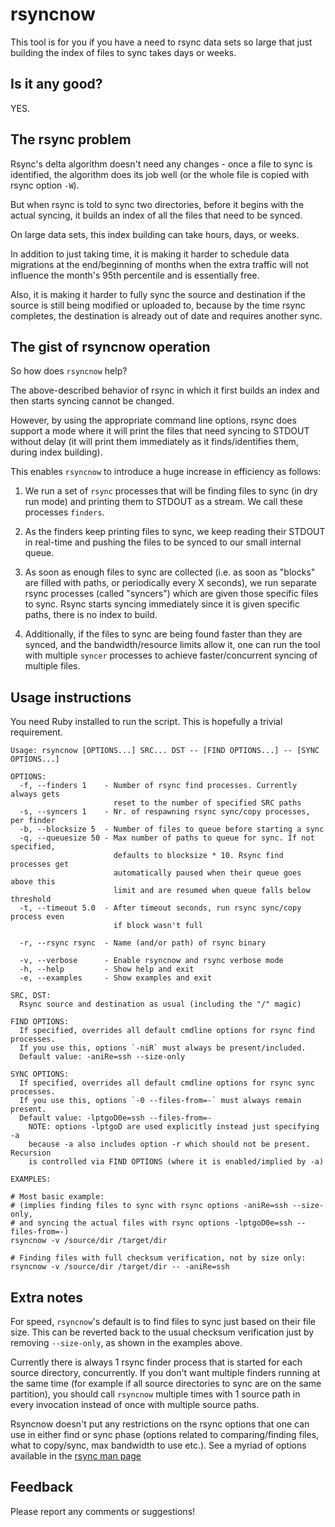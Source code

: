 # rsyncnow

This tool is for you if you have a need to rsync data sets so large
that just building the index of files to sync takes days or weeks.

## Is it any good?

YES.

## The rsync problem

Rsync's delta algorithm doesn't need any changes - once a file to sync
is identified, the algorithm does its job well (or the whole file is
copied with rsync option `-W`).

But when rsync is told to sync two directories, before it begins with
the actual syncing, it builds an index of all the files that need to be
synced.

On large data sets, this index building can take hours, days, or weeks.

In addition to just taking time, it is making it harder to schedule data
migrations at the end/beginning of months when the extra traffic will not
influence the month's 95th percentile and is essentially free.

Also, it is making it harder to fully sync the source and destination if
the source is still being modified or uploaded to, because by the time
rsync completes, the destination is already out of date and requires
another sync.

## The gist of rsyncnow operation

So how does `rsyncnow` help?

The above-described behavior of rsync in which it first builds an index
and then starts syncing cannot be changed.

However, by using the appropriate command line options, rsync does support
a mode where it will print the files that need syncing to STDOUT without
delay (it will print them immediately as it finds/identifies them, during
index building).

This enables `rsyncnow` to introduce a huge increase in efficiency as follows:

1. We run a set of `rsync` processes that will be finding files to sync
(in dry run mode) and printing them to STDOUT as a stream. We call
these processes `finders`.

1. As the finders keep printing files to sync, we keep reading their
STDOUT in real-time and pushing the files to be synced to our small
internal queue.

1. As soon as enough files to sync are collected (i.e. as soon as
"blocks" are filled with paths, or periodically every X seconds),
we run separate rsync processes (called "syncers") which are given those
specific files to sync. Rsync starts syncing immediately since it is given
specific paths, there is no index to build.

1. Additionally, if the files to sync are being found faster than they
are synced, and the bandwidth/resource limits allow it, one can run the
tool with multiple `syncer` processes to achieve faster/concurrent
syncing of multiple files.

## Usage instructions

You need Ruby installed to run the script. This is hopefully a trivial requirement.


```
Usage: rsyncnow [OPTIONS...] SRC... DST -- [FIND OPTIONS...] -- [SYNC OPTIONS...]

OPTIONS:
  -f, --finders 1    - Number of rsync find processes. Currently always gets
                       reset to the number of specified SRC paths
  -s, --syncers 1    - Nr. of respawning rsync sync/copy processes, per finder
  -b, --blocksize 5  - Number of files to queue before starting a sync
  -q, --queuesize 50 - Max number of paths to queue for sync. If not specified,
                       defaults to blocksize * 10. Rsync find processes get
                       automatically paused when their queue goes above this
                       limit and are resumed when queue falls below threshold
  -t, --timeout 5.0  - After timeout seconds, run rsync sync/copy process even
                       if block wasn't full

  -r, --rsync rsync  - Name (and/or path) of rsync binary

  -v, --verbose      - Enable rsyncnow and rsync verbose mode
  -h, --help         - Show help and exit
  -e, --examples     - Show examples and exit

SRC, DST:
  Rsync source and destination as usual (including the "/" magic)

FIND OPTIONS:
  If specified, overrides all default cmdline options for rsync find processes.
  If you use this, options `-niR` must always be present/included.
  Default value: -aniRe=ssh --size-only

SYNC OPTIONS:
  If specified, overrides all default cmdline options for rsync sync processes.
  If you use this, options `-0 --files-from=-` must always remain present.
  Default value: -lptgoD0e=ssh --files-from=-
    NOTE: options -lptgoD are used explicitly instead just specifying -a
    because -a also includes option -r which should not be present. Recursion
    is controlled via FIND OPTIONS (where it is enabled/implied by -a)

EXAMPLES:

# Most basic example:
# (implies finding files to sync with rsync options -aniRe=ssh --size-only,
# and syncing the actual files with rsync options -lptgoD0e=ssh --files-from=-)
rsyncnow -v /source/dir /target/dir

# Finding files with full checksum verification, not by size only:
rsyncnow -v /source/dir /target/dir -- -aniRe=ssh
```

## Extra notes

For speed, `rsyncnow`'s default is to find files to sync just based on their
file size. This can be reverted back to the usual checksum verification just
by removing `--size-only`, as shown in the examples above.

Currently there is always 1 rsync finder process that is started for each
source directory, concurrently. If you don't want multiple finders running
at the same time (for example if all source directories to sync are on the
same partition), you should call `rsyncnow` multiple times with 1 source path
in every invocation instead of once with multiple source paths.

Rsyncnow doesn't put any restrictions on the rsync options that one can use in
either find or sync phase (options related to comparing/finding files,
what to copy/sync, max bandwidth to use etc.).
See a myriad of options available in the [rsync man page](https://download.samba.org/pub/rsync/rsync.1)

## Feedback

Please report any comments or suggestions!

